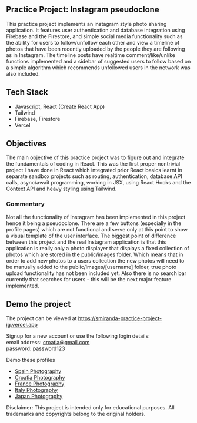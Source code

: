 ## Practice Project: Instagram pseudoclone
This practice project implements an instagram style photo sharing application. It features user authentication and database integration using Firebase
and the Firestore, and simple social media functionality such as the ability for users to follow/unfollow each other and view a timeline of photos that
have been recently uploaded by the people they are following as in Instagram. The timeline posts have realtime comment/like/unlike functions implemented and
a sidebar of suggested users to follow based on a simple algorithm which recommends unfollowed users in the network was also included.

## Tech Stack
- Javascript, React (Create React App)
- Tailwind 
- Firebase, Firestore
- Vercel

## Objectives
The main objective of this practice project was to figure out and integrate the fundamentals of coding in React. This was the first proper nontrivial project I have done
in React which integrated prior React basics learnt in separate sandbox projects such as routing, authentication, database API calls, async/await programming, working
in JSX, using React Hooks and the Context API and heavy styling using Tailwind. 

### Commentary
Not all the functionality of Instagram has been implemented in this project hence it being a pseudoclone. There are a few buttons (especially in the profile pages)
which are not functional and serve only at this point to show a visual template of the user interface. The biggest point of difference between this project
and the real Instagram application is that this application is really only a photo displayer that displays a fixed collection of photos which are stored in the public/images folder. 
Which means that in order to add new photos to a users collection the new photos will need to be manually added to the public/images/[username] folder, true photo
upload functionality has not been included yet. Also there is no search bar currently that searches for users - this will be the next major feature implemented.

## Demo the project
The project can be viewed at https://smiranda-practice-project-ig.vercel.app

Signup for a new account or use the following login details:  
email address: croatia@gmail.com  
password: password123


Demo these profiles  
- [Spain Photography](https://smiranda-practice-project-ig.vercel.app/p/spainphotography)  
- [Croatia Photography](https://smiranda-practice-project-ig.vercel.app/p/croatiaphotography)  
- [France Photography](https://smiranda-practice-project-ig.vercel.app/p/francephotography)  
- [Italy Photography](https://smiranda-practice-project-ig.vercel.app/p/italyphotography)  
- [Japan Photography](https://smiranda-practice-project-ig.vercel.app/p/japanphotography)  


Disclaimer: This project is intended only for educational purposes. All trademarks and copyrights belong to the original holders.


